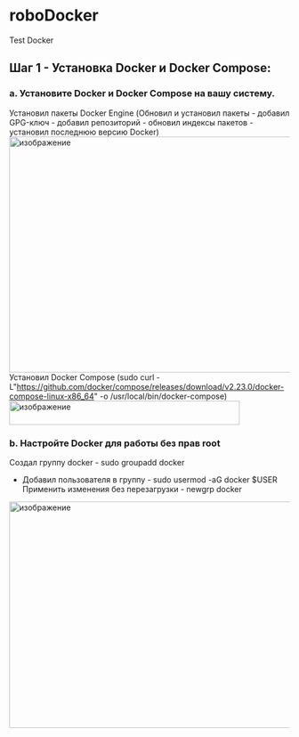 # roboDocker
Test Docker
## Шаг 1 - Установка Docker и Docker Compose:
### а. Установите Docker и Docker Compose на вашу систему.
Установил пакеты Docker Engine (Обновил и установил пакеты - добавил GPG-ключ - добавил репозиторий - обновил индексы пакетов - установил последнюю версию Docker)
<img width="761" height="424" alt="изображение" src="https://github.com/user-attachments/assets/5587813b-198f-4ba0-afc7-2a5b66fe51e0" />
Установил Docker Compose (sudo curl -L"https://github.com/docker/compose/releases/download/v2.23.0/docker-compose-linux-x86_64" -o /usr/local/bin/docker-compose)
<img width="414" height="43" alt="изображение" src="https://github.com/user-attachments/assets/b95ca8cb-601d-4d2a-bce8-37e4f29a74f0" />
### b. Настройте Docker для работы без прав root
  Cоздал группу docker - sudo groupadd docker
- Добавил пользователя в группу - sudo usermod -aG docker $USER
Применить изменения без перезагрузки - newgrp docker
<img width="758" height="407" alt="изображение" src="https://github.com/user-attachments/assets/a2d7fabd-5c70-465a-bbc0-77545581f1c1" />

